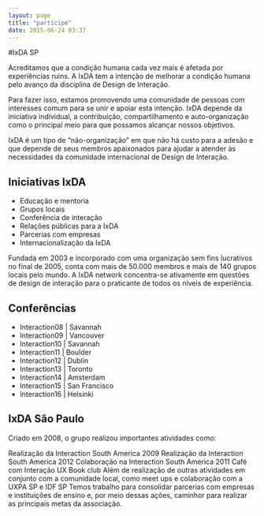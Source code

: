 ```yaml
---
layout: page
title: "participe"
date: 2015-06-24 03:37
---
```

#IxDA SP

Acreditamos que a condição humana cada vez mais é afetada por experiências ruins. A IxDA tem a intenção de melhorar a condição humana pelo avanço da disciplina de Design
de Interação. 

Para fazer isso, estamos promovendo uma comunidade de pessoas com interesses comum para se unir e apoiar esta intenção.
IxDA depende da iniciativa individual, a contribuição, compartilhamento e auto-organização como o principal meio para que possamos
alcançar nossos objetivos. 

IxDA é um tipo de “não-organização” em que não há custo para a adesão e que depende de seus membros apaixonados para ajudar
a atender às necessidades da comunidade internacional de Design de Interação.

## Iniciativas IxDA
 
* Educação e mentoria
* Grupos locais
* Conferência de interação
* Relações públicas para a IxDA
* Parcerias com empresas
* Internacionalização da IxDA

Fundada em 2003 e incorporado com uma organização sem fins lucrativos no final de 2005, conta com mais de 50.000 membros e mais de 140 grupos locais pelo mundo. 
A IxDA network concentra-se ativamente em questões de design de interação para o praticante de todos os níveis de experiência.

## Conferências 
* Interaction08 | Savannah
* Interaction09 | Vancouver
* Interaction10 | Savannah
* Interaction11 | Boulder
* Interaction12 | Dublin
* Interaction13 | Toronto
* Interaction14 | Amsterdam
* Interaction15 | San Francisco
* Interaction16 | Helsinki


## IxDA São Paulo

Criado em 2008, o grupo realizou importantes atividades como:

Realização da Interaction South America 2009
Realização da Interaction South America 2012
Colaboração na Interaction South America 2011
Café com Interação
UX Book club
Além de realização de outras atividades em conjunto com a comunidade local, como meet ups e colaboração com a UXPA SP e IDF SP
Temos trabalho para consolidar parcerias com empresas e instituições de ensino e, por meio dessas ações, caminhor para realizar as principais metas da associação. 
